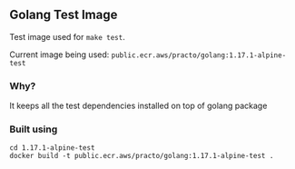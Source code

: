 ## Golang Test Image

Test image used for `make test`.

Current image being used: `public.ecr.aws/practo/golang:1.17.1-alpine-test`

### Why?
It keeps all the test dependencies installed on top of golang package

### Built using
```
cd 1.17.1-alpine-test
docker build -t public.ecr.aws/practo/golang:1.17.1-alpine-test .
```
